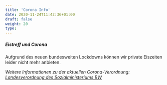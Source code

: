 ```yaml
---
title: 'Corona Info'
date: 2020-11-24T11:42:36+01:00
draft: false
weight: 20
type:
---
```


##### Eistreff und Corona

Aufgrund des neuen bundesweiten Lockdowns können wir private Eiszeiten leider nicht mehr anbieten.

_Weitere Informationen zu der aktuellen Corona-Verordnung: [Landesverordnung des Sozialministeriums BW](http://sozialministerium.baden-wuerttemberg.de/de/gesundheit-pflege/gesundheitsschutz/infektionsschutz-hygiene/informationen-zu-coronavirus/corona-verordnung-des-landes-baden-wuerttemberg/)_
